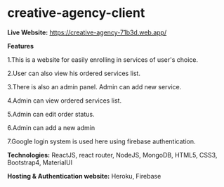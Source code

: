 # creative-agency-client
**Live Website:** https://creative-agency-71b3d.web.app/

**Features**

   1.This is a website for easily enrolling in services of user's choice.

   2.User can also view his ordered services list.

   3.There is also an admin panel. Admin can add new service.

   4.Admin can view ordered services list.

   5.Admin can edit order status.

   6.Admin can add a new admin

   7.Google login system is used here using firebase authentication.

**Technologies:** ReactJS, react router, NodeJS, MongoDB, HTML5, CSS3, Bootstrap4, MaterialUI

**Hosting & Authentication website:** Heroku, Firebase
